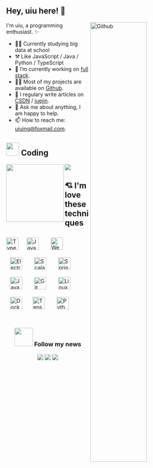 
## Hey, uiu here! :wave:



<img width="55%" align="right" alt="Github" src="https://user-images.githubusercontent.com/73827386/155872922-938f8042-88d5-47dd-b97c-b41aaaf8b87a.png" />


I'm uiu, a programming enthusiast. ✨


-   👨‍🎓 Currently studying big data at school
-   ⚒️ Like JavaScript / Java / Python / TypeScript
-   🔭 I’m currently working on <a href="https://www.w3schools.com/whatis/whatis_fullstack.asp" target="_blank">full stack</a>.
-   👨‍💻 Most of my projects are available on <a href="https://github.com/uiuing" target="_blank">Github</a>.
-   🌟 I regulary write articles on <a href="https://uiuing.blog.csdn.net/" target="_blank">CSDN</a> / <a href="https://juejin.cn/user/4037839851890990" target="_blank">juejin</a>.
-   💬 Ask me about anything, I am happy to help.
-   📫 How to reach me: uiuing@foxmail.com.


## <img src="https://media.giphy.com/media/WUlplcMpOCEmTGBtBW/giphy.gif" width="35"> Coding

<div>
    <img height="155" align="left" src="https://github-readme-stats.vercel.app/api?username=uiuing&count_private=true&show_icons=true&hide=issues&hide_border=true&hide_border=true" />
    <img src="https://github-readme-stats.vercel.app/api/top-langs/?username=uiuing&hide=html,css&langs_count=6&layout=compact&hide_border=true" />
</div>
 

## 💘 I'm love these techniques

<div> 
<img style="margin: 0px" src="https://profilinator.rishav.dev/skills-assets/typescript-original.svg" alt="TypeScript" height="33" />  &nbsp;
<img style="margin: 10px" src="https://profilinator.rishav.dev/skills-assets/javascript-original.svg" alt="JavaScript" height="33" />  &nbsp;
<img style="margin: 10px" src="https://profilinator.rishav.dev/skills-assets/webpack-original.svg" alt="Webpack" height="33" />  &nbsp;
<img style="margin: 10px" src="https://profilinator.rishav.dev/skills-assets/electron-original.svg" alt="Electron" height="33" />  &nbsp;
<img style="margin: 10px" src="https://profilinator.rishav.dev/skills-assets/scala-original-wordmark.svg" alt="Scala" height="33" />  &nbsp;
<img style="margin: 10px" src="https://profilinator.rishav.dev/skills-assets/springio-icon.svg" alt="Spring" height="33" />  &nbsp;
<img style="margin: 10px" src="https://profilinator.rishav.dev/skills-assets/java-original-wordmark.svg" alt="Java" height="33" /> &nbsp; 
<img style="margin: 10px" src="https://profilinator.rishav.dev/skills-assets/git-scm-icon.svg" alt="Git" height="33" />  &nbsp;
<img style="margin: 10px" src="https://profilinator.rishav.dev/skills-assets/linux-original.svg" alt="Linux" height="33" />  &nbsp;
<img style="margin: 10px" src="https://profilinator.rishav.dev/skills-assets/docker-original-wordmark.svg" alt="Docker" height="33" />&nbsp;  
<img style="margin: 10px" src="https://profilinator.rishav.dev/skills-assets/tensorflow-icon.svg" alt="TensorFlow" height="33" />  &nbsp;
<img style="margin: 10px" src="https://profilinator.rishav.dev/skills-assets/python-original.svg" alt="Python" height="33" /> 
</div>


<br/>
 
<div align="center">
<h3> <img src="https://media.giphy.com/media/VgCDAzcKvsR6OM0uWg/giphy.gif" width="50">  Follow my news </h3>
 
![](https://img.shields.io/badge/CSDN-%E5%85%A8%E6%A0%88%E9%A2%86%E5%9F%9F%E6%96%B0%E6%98%9F%E5%88%9B%E4%BD%9C%E8%80%85-red)
![](https://img.shields.io/badge/%E6%8E%98%E9%87%91-%E4%BC%98%E8%B4%A8%E5%8D%9A%E4%B8%BB-blue)
![](https://img.shields.io/badge/GitHub-Coding%20creates%20value-green)

</div>










